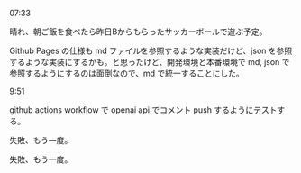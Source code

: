 07:33

晴れ、朝ご飯を食べたら昨日Bからもらったサッカーボールで遊ぶ予定。

Github Pages の仕様も md ファイルを参照するような実装だけど、json を参照するような実装にするかも。と思ったけど、開発環境と本番環境で md, json で参照するようにするのは面倒なので、md で統一することにした。

9:51

github actions workflow で openai api でコメント push するようにテストする。

失敗、もう一度。

失敗、もう一度。
